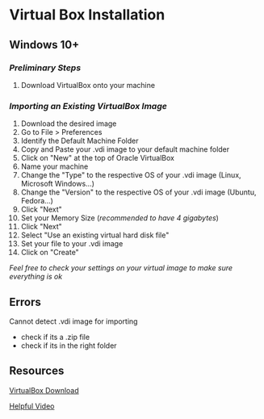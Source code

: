 # **Virtual Box Installation**

## **Windows 10+**

### *Preliminary Steps*

1. Download VirtualBox onto your machine


### *Importing an Existing VirtualBox Image*
1. Download the desired image
2. Go to File > Preferences
3. Identify the Default Machine Folder
4. Copy and Paste your .vdi image to your default machine folder
5. Click on "New" at the top of Oracle VirtualBox
6. Name your machine
7. Change the "Type" to the respective OS of your .vdi image (Linux, Microsoft Windows...)
8. Change the "Version" to the respective OS of your .vdi image (Ubuntu, Fedora...)
9. Click "Next"
10. Set your Memory Size (*recommended to have 4 gigabytes*)
11. Click "Next"
12. Select "Use an existing virtual hard disk file"
13. Set your file to your .vdi image
14. Click on "Create"

*Feel free to check your settings on your virtual image to make sure everything is ok*


## **Errors**

Cannot detect .vdi image for importing
- check if its a .zip file
- check if its in the right folder


## **Resources**

[VirtualBox Download](https://www.virtualbox.org/)

[Helpful Video](https://www.youtube.com/watch?v=fVYwt1Tluug)